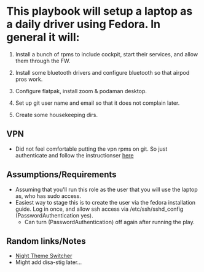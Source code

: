 # This playbook will setup a laptop as a daily driver using Fedora. In general it will:

1. Install a bunch of rpms to include cockpit, start their services, and allow them through the FW.

1. Install some bluetooth drivers and configure bluetooth so that airpod pros work.

1. Configure flatpak, install zoom & podaman desktop.

1. Set up git user name and email so that it does not complain later.

1. Create some housekeeping dirs.

## VPN

- Did not feel comfortable putting the vpn rpms on git. So just authenticate and follow the instructionser [here](https://redhat.service-now.com/help?id=kb_article_view&sysparm_article=KB0005424)

## Assumptions/Requirements

- Assuming that you'll run this role as the user that you will use the laptop as, who has sudo access.
- Easiest way to stage this is to create the user via the fedora installation guide. Log in once, and allow ssh access via /etc/ssh/sshd_config (PasswordAuthentication yes).
  - Can turn (PasswordAuthentication) off again after running the play.

## Random links/Notes

- [Night Theme Switcher](https://extensions.gnome.org/extension/2236/night-theme-switcher/)
- Might add disa-stig later...
